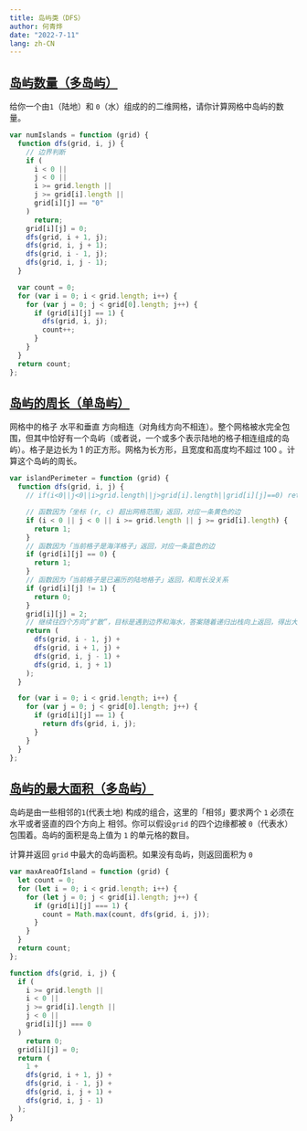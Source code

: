 ```yaml
---
title: 岛屿类（DFS）
author: 何青烨
date: "2022-7-11"
lang: zh-CN
---
```


<h2><a href="https://leetcode.cn/problems/number-of-islands/">岛屿数量（多岛屿）</a></h2>

给你一个由`1`（陆地）和 `0`（水）组成的的二维网格，请你计算网格中岛屿的数量。

```js
var numIslands = function (grid) {
  function dfs(grid, i, j) {
    // 边界判断
    if (
      i < 0 ||
      j < 0 ||
      i >= grid.length ||
      j >= grid[i].length ||
      grid[i][j] == "0"
    )
      return;
    grid[i][j] = 0;
    dfs(grid, i + 1, j);
    dfs(grid, i, j + 1);
    dfs(grid, i - 1, j);
    dfs(grid, i, j - 1);
  }

  var count = 0;
  for (var i = 0; i < grid.length; i++) {
    for (var j = 0; j < grid[0].length; j++) {
      if (grid[i][j] == 1) {
        dfs(grid, i, j);
        count++;
      }
    }
  }
  return count;
};
```

<h2><a href="https://leetcode.cn/problems/island-perimeter/">岛屿的周长（单岛屿）</a></h2>
网格中的格子 水平和垂直 方向相连（对角线方向不相连）。整个网格被水完全包围，但其中恰好有一个岛屿（或者说，一个或多个表示陆地的格子相连组成的岛屿）。格子是边长为 1 的正方形。网格为长方形，且宽度和高度均不超过 100 。计算这个岛屿的周长。

```js
var islandPerimeter = function (grid) {
  function dfs(grid, i, j) {
    // if(i<0||j<0||i>grid.length||j>grid[i].length||grid[i][j]==0) return;

    // 函数因为「坐标 (r, c) 超出网格范围」返回，对应一条黄色的边
    if (i < 0 || j < 0 || i >= grid.length || j >= grid[i].length) {
      return 1;
    }
    // 函数因为「当前格子是海洋格子」返回，对应一条蓝色的边
    if (grid[i][j] == 0) {
      return 1;
    }
    // 函数因为「当前格子是已遍历的陆地格子」返回，和周长没关系
    if (grid[i][j] != 1) {
      return 0;
    }
    grid[i][j] = 2;
    // 继续往四个方向“扩散”，目标是遇到边界和海水，答案随着递归出栈向上返回，得出大的答案
    return (
      dfs(grid, i - 1, j) +
      dfs(grid, i + 1, j) +
      dfs(grid, i, j - 1) +
      dfs(grid, i, j + 1)
    );
  }

  for (var i = 0; i < grid.length; i++) {
    for (var j = 0; j < grid[0].length; j++) {
      if (grid[i][j] == 1) {
        return dfs(grid, i, j);
      }
    }
  }
};
```

<h2><a href="">岛屿的最大面积（多岛屿）</a></h2>

岛屿是由一些相邻的`1`(代表土地) 构成的组合，这里的「相邻」要求两个 `1` 必须在 水平或者竖直的四个方向上 相邻。你可以假设`grid` 的四个边缘都被 `0`（代表水）包围着。岛屿的面积是岛上值为 `1` 的单元格的数目。

计算并返回 `grid` 中最大的岛屿面积。如果没有岛屿，则返回面积为 `0`

```js
var maxAreaOfIsland = function (grid) {
  let count = 0;
  for (let i = 0; i < grid.length; i++) {
    for (let j = 0; j < grid[i].length; j++) {
      if (grid[i][j] === 1) {
        count = Math.max(count, dfs(grid, i, j));
      }
    }
  }
  return count;
};

function dfs(grid, i, j) {
  if (
    i >= grid.length ||
    i < 0 ||
    j >= grid[i].length ||
    j < 0 ||
    grid[i][j] === 0
  )
    return 0;
  grid[i][j] = 0;
  return (
    1 +
    dfs(grid, i + 1, j) +
    dfs(grid, i - 1, j) +
    dfs(grid, i, j + 1) +
    dfs(grid, i, j - 1)
  );
}
```
